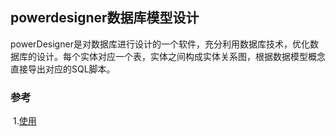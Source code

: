 

## powerdesigner数据库模型设计

powerDesigner是对数据库进行设计的一个软件，充分利用数据库技术，优化数据库的设计。每个实体对应一个表，实体之间构成实体关系图，根据数据模型概念直接导出对应的SQL脚本。





### 参考

​	1.[使用](https://www.cnblogs.com/biehongli/p/6025954.html)